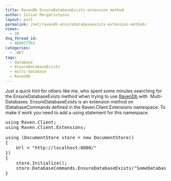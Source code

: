 ```yaml
---
title: RavenDb EnsureDatabaseExists extension method
author: Iulian Margarintescu
layout: post
permalink: /net/ravendb-ensuredatabaseexists-extension-method/
views:
  - 20
dsq_thread_id:
  - 460877763
categories:
  - .NET
tags:
  - database
  - EnsureDatabaseExists
  - multi-database
  - RavenDb
---
```

Just a quick hint for others like me, who spent some minutes searching for the EnsureDatabaseExists method when trying to use [RavenDb][1] with  Multi-Databases. EnsureDatabaseExists is an extension method on IDatabaseCommands defined in the Raven.Client.Extensions namespace. To make it work you need to add a using statement for this namespace.<!--more-->

<pre class="brush:csharp">using Raven.Client;
using Raven.Client.Extensions;

using (DocumentStore store = new DocumentStore()
{
    Url = "http://localhost:8080/" 
})
{
    store.Initialize();
    store.DatabaseCommands.EnsureDatabaseExists("SomeDatabase");
}</pre>

 [1]: http://ravendb.net "RavenDb"